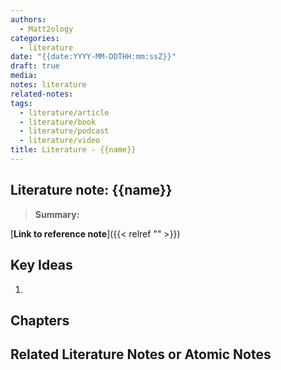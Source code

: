 ```yaml
---
authors:
  - Matt2ology
categories:
  - literature
date: "{{date:YYYY-MM-DDTHH:mm:ssZ}}"
draft: true
media:
notes: literature
related-notes:
tags:
  - literature/article
  - literature/book
  - literature/podcast
  - literature/video
title: Literature - {{name}}
---
```


## Literature note: {{name}}

> **Summary:**

<!-- [**Link to reference note**]({{< relref "/post/reference/rest_of_the_path_to_file.md" >}})  -->

[**Link to reference note**]({{< relref "" >}})

## Key Ideas

<!-- Idea 1: Key point or insights written in your own words -->

1.

## Chapters

## Related Literature Notes or Atomic Notes

<!-- [Related Literature Note]({{< relref "/post/literature/rest_of_the_path_to_file.md" >}})
<!-- [Related Atomic Note]({{< relref "/post/atomic/rest_of_the_path_to_file.md" >}})

-
